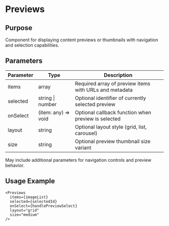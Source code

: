 # Previews

## Purpose
Component for displaying content previews or thumbnails with navigation and selection capabilities.

## Parameters

| Parameter | Type | Description |
|-----------|------|-------------|
| items | array | Required array of preview items with URLs and metadata |
| selected | string \| number | Optional identifier of currently selected preview |
| onSelect | (item: any) => void | Optional callback function when preview is selected |
| layout | string | Optional layout style (grid, list, carousel) |
| size | string | Optional preview thumbnail size variant |

May include additional parameters for navigation controls and preview behavior.

## Usage Example
```tsx
<Previews 
  items={imageList}
  selected={selectedId}
  onSelect={handlePreviewSelect}
  layout="grid"
  size="medium"
/>
```